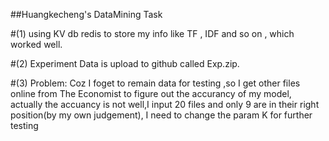 ##Huangkecheng's DataMining Task

#(1) using KV db redis to store my info like TF , IDF and so on , which worked well.

#(2) Experiment Data is upload to github called Exp.zip.

#(3) Problem: Coz I foget to remain data for testing ,so I get other files online from The Economist to figure out the accurancy of my      model, actually the accuancy is not well,I input 20 files and only 9 are in their right position(by my own judgement), I need to change the param K for further testing 

